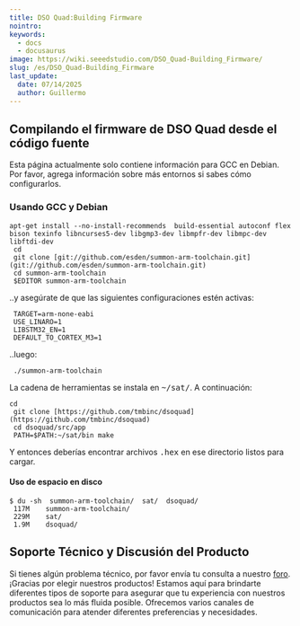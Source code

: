 ```yaml
---
title: DSO Quad:Building Firmware
nointro:
keywords:
  - docs
  - docusaurus
image: https://wiki.seeedstudio.com/DSO_Quad-Building_Firmware/
slug: /es/DSO_Quad-Building_Firmware
last_update:
  date: 07/14/2025
  author: Guillermo
---
```


## Compilando el firmware de DSO Quad desde el código fuente

Esta página actualmente solo contiene información para GCC en Debian. Por favor, agrega información sobre más entornos si sabes cómo configurarlos.

### Usando GCC y Debian

```
apt-get install --no-install-recommends  build-essential autoconf flex bison texinfo libncurses5-dev libgmp3-dev libmpfr-dev libmpc-dev libftdi-dev
 cd
 git clone [git://github.com/esden/summon-arm-toolchain.git](git://github.com/esden/summon-arm-toolchain.git)
 cd summon-arm-toolchain
 $EDITOR summon-arm-toolchain
```

..y asegúrate de que las siguientes configuraciones estén activas:

```
 TARGET=arm-none-eabi
 USE_LINARO=1
 LIBSTM32_EN=1
 DEFAULT_TO_CORTEX_M3=1
```

..luego:

```
 ./summon-arm-toolchain
```

La cadena de herramientas se instala en <tt>~/sat/</tt>. A continuación:

```
cd
 git clone [https://github.com/tmbinc/dsoquad](https://github.com/tmbinc/dsoquad)
 cd dsoquad/src/app
 PATH=$PATH:~/sat/bin make
```


Y entonces deberías encontrar archivos <tt>.hex</tt> en ese directorio listos para cargar.

#### Uso de espacio en disco

```
$ du -sh  summon-arm-toolchain/  sat/  dsoquad/
 117M    summon-arm-toolchain/
 229M    sat/
 1.9M    dsoquad/
```

## Soporte Técnico y Discusión del Producto

Si tienes algún problema técnico, por favor envía tu consulta a nuestro [foro](http://forum.seeedstudio.com/).  
¡Gracias por elegir nuestros productos! Estamos aquí para brindarte diferentes tipos de soporte para asegurar que tu experiencia con nuestros productos sea lo más fluida posible. Ofrecemos varios canales de comunicación para atender diferentes preferencias y necesidades.


<div class="button_tech_support_container">
<a href="https://forum.seeedstudio.com/" class="button_forum"></a> 
<a href="https://www.seeedstudio.com/contacts" class="button_email"></a>
</div>

<div class="button_tech_support_container">
<a href="https://discord.gg/eWkprNDMU7" class="button_discord"></a> 
<a href="https://github.com/Seeed-Studio/wiki-documents/discussions/69" class="button_discussion"></a>
</div>